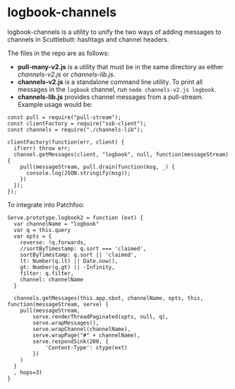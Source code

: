 # logbook-channels

logbook-channels is a utility to unify the two ways of adding messages to channels in Scuttlebutt: hashtags and channel headers.

The files in the repo are as follows:
- **pull-many-v2.js** is a utility that must be in the same directory as either *channels-v2.js* or *channels-lib.js*.
- **channels-v2.js** is a standalone command line utility. To print all messages in the `logbook` channel, run `node channels-v2.js logbook`.
- **channels-lib.js** provides channel messages from a pull-stream. Example usage would be:

```
const pull = require("pull-stream");
const clientFactory = require("ssb-client");
const channels = require("./channels-lib");

clientFactory(function(err, client) {
  if(err) throw err;
  channel.getMessages(client, "logbook", null, function(messageStream) {
    pull(messageStream, pull.drain(function(msg, _) {
      console.log(JSON.stringify(msg));
    })
  });
});
```

To integrate into Patchfoo:
```
Serve.prototype.logbook2 = function (ext) {
  var channelName = "logbook"
  var q = this.query
  var opts = {
    reverse: !q.forwards,
    //sortByTimestamp: q.sort === 'claimed',
    sortByTimestamp: q.sort || 'claimed',
    lt: Number(q.lt) || Date.now(),
    gt: Number(q.gt) || -Infinity,
    filter: q.filter,
    channel: channelName
  }

  channels.getMessages(this.app.sbot, channelName, opts, this, function(messageStream, serve) {
    pull(messageStream,
	    serve.renderThreadPaginated(opts, null, q),
	    serve.wrapMessages(),
	    serve.wrapChannel(channelName),
	    serve.wrapPage("#" + channelName),
	    serve.respondSink(200, {
		    'Content-Type': ctype(ext)
	    })
    )
  }
  , hops=3)
}
```
